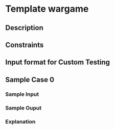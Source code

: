 # Template wargame

## Description
## Constraints
## Input format for Custom Testing
## Sample Case 0
### Sample Input
### Sample Ouput
### Explanation
